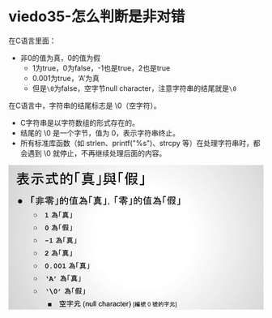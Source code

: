 # viedo35-怎么判断是非对错


在C语言里面：
- 非0的值为真，0的值为假
  - 1为true，0为false，-1也是true，2也是true
  - 0.001为true，‘A’为真
  - 但是`\0`为false，空字节null character，注意字符串的结尾就是`\0`

在C语言中，字符串的结尾标志是 \0（空字符）。
- C字符串是以字符数组的形式存在的。
- 结尾的 \0 是一个字节，值为 0，表示字符串终止。
- 所有标准库函数（如 strlen、printf("%s")、strcpy 等）在处理字符串时，都会遇到 \0 就停止，不再继续处理后面的内容。

![图片](pics//pic-1.jpg)
